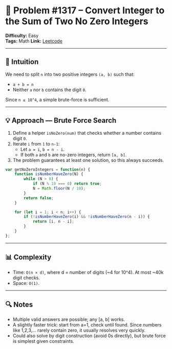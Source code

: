 # 🧩 Problem #1317 – Convert Integer to the Sum of Two No Zero Integers

**Difficulty:** Easy  
**Tags:** Math 
**Link:** [Leetcode](https://leetcode.com/problems/convert-integer-to-the-sum-of-two-no-zero-integers/description/)  

---

## 🧠 Intuition  
We need to split `n` into two positive integers `(a, b)` such that:  
- `a + b = n`  
- Neither `a` nor `b` contains the digit `0`.  

Since `n ≤ 10^4`, a simple brute-force is sufficient.  

---

## 💡 Approach — Brute Force Search  

1. Define a helper `isNoZero(num)` that checks whether a number contains digit `0`.  
2. Iterate `i` from `1` to `n-1`:  
   - Let `a = i`, `b = n - i`.  
   - If both `a` and `b` are no-zero integers, return `[a, b]`.  
3. The problem guarantees at least one solution, so this always succeeds.  

```javascript
var getNoZeroIntegers = function(n) {
    function isNumberHaveZero(N) {
        while (N > 0) {
            if (N % 10 === 0) return true;
            N = Math.floor(N / 10);
        }
        return false;
    }

    for (let i = 1; i < n; i++) {
        if (!isNumberHaveZero(i) && !isNumberHaveZero(n - i)) {
            return [i, n - i];
        }
    }
};
```

---

## 📊 Complexity

- Time: `O(n × d)`, where d = number of digits (~4 for 10^4). At most ~40k digit checks.
- Space: `O(1)`.

---

## 🔍 Notes

- Multiple valid answers are possible; any [a, b] works.
- A slightly faster trick: start from a=1, check until found. Since numbers like 1,2,3,... rarely contain zero, it usually resolves very quickly.
- Could also solve by digit construction (avoid 0s directly), but brute force is simplest given constraints.
